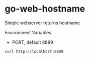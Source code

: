 # go-web-hostname

Simple webserver returns hostname

Environment Variables

- PORT, default 8889

```shell
curl http://localhost:8889
```
